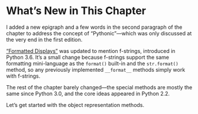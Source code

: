 # What’s New in This Chapter

I added a new epigraph and a few words in the second paragraph of the chapter to address the concept of “Pythonic”—which was only discussed at the very end in the first edition.

[“Formatted Displays”](#format_display_sec) was updated to mention f-strings, introduced in Python 3.6. It’s a small change because f-strings support the same formatting mini-language as the `format()` built-in and the `str.format()` method, so any previously implemented `__format__` methods simply work with f-strings.

The rest of the chapter barely changed—the special methods are mostly the same since Python 3.0, and the core ideas appeared in Python 2.2.

Let’s get started with the object representation methods.